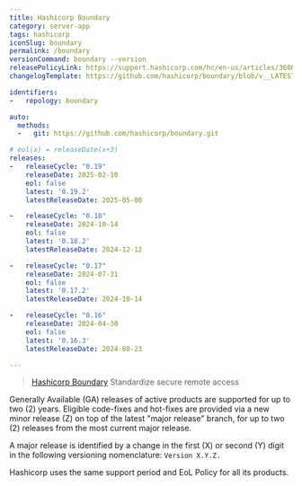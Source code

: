 ```yaml
---
title: Hashicorp Boundary
category: server-app
tags: hashicorp
iconSlug: boundary
permalink: /boundary
versionCommand: boundary --version
releasePolicyLink: https://support.hashicorp.com/hc/en-us/articles/360021185113-Support-Period-and-End-of-Life-EOL-Policy
changelogTemplate: https://github.com/hashicorp/boundary/blob/v__LATEST__/CHANGELOG.md

identifiers:
-   repology: boundary

auto:
  methods:
  -   git: https://github.com/hashicorp/boundary.git

# eol(x) = releaseDate(x+3)
releases:
-   releaseCycle: "0.19"
    releaseDate: 2025-02-10
    eol: false
    latest: '0.19.2'
    latestReleaseDate: 2025-05-08

-   releaseCycle: "0.18"
    releaseDate: 2024-10-14
    eol: false
    latest: '0.18.2'
    latestReleaseDate: 2024-12-12

-   releaseCycle: "0.17"
    releaseDate: 2024-07-31
    eol: false
    latest: '0.17.2'
    latestReleaseDate: 2024-10-14

-   releaseCycle: "0.16"
    releaseDate: 2024-04-30
    eol: false
    latest: '0.16.3'
    latestReleaseDate: 2024-08-23

---
```


> [Hashicorp Boundary](https://www.hashicorp.com/en/products/boundary) Standardize secure remote access

Generally Available (GA) releases of active products are supported for up to two (2) years. Eligible
code-fixes and hot-fixes are provided via a new minor release (Z) on top of the latest "major
release" branch, for up to two (2) releases from the most current major release.

A major release is identified by a change in the first (X) or second (Y) digit in the following
versioning nomenclature: `Version X.Y.Z.`

Hashicorp uses the same support period and EoL Policy for all its products.
